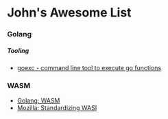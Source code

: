 # John's Awesome List

### Golang
##### Tooling
  - [goexc - command line tool to execute go functions](https://github.com/shurcooL/goexec#goexec)

### WASM
  - [Golang: WASM](https://github.com/golang/go/wiki/WebAssembly#go-webassembly-talks)
  - [Mozilla: Standardizing WASI](https://hacks.mozilla.org/2019/03/standardizing-wasi-a-webassembly-system-interface/)
